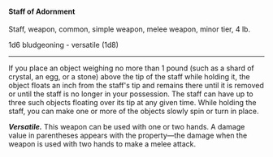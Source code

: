 #### Staff of Adornment

Staff, weapon, common, simple weapon, melee weapon, minor tier, 4 lb.

1d6 bludgeoning  - versatile (1d8)

---

If you place an object weighing no more than 1 pound (such as a shard of crystal, an egg, or a stone) above the tip of the staff while holding it, the object floats an inch from the staff's tip and remains there until it is removed or until the staff is no longer in your possession. The staff can have up to three such objects floating over its tip at any given time. While holding the staff, you can make one or more of the objects slowly spin or turn in place.

***Versatile.*** This weapon can be used with one or two hands. A damage value in parentheses appears with the property—the damage when the weapon is used with two hands to make a melee attack.